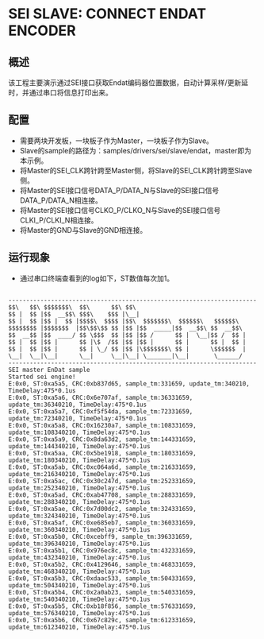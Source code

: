 # SEI SLAVE: CONNECT ENDAT ENCODER

## 概述

该工程主要演示通过SEI接口获取Endat编码器位置数据，自动计算采样/更新延时，并通过串口将信息打印出来。

## 配置

- 需要两块开发板，一块板子作为Master，一块板子作为Slave。
- Slave的sample的路径为：samples/drivers/sei/slave/endat，master即为本示例。
- 将Master的SEI_CLK跨针跨至Master侧，将Slave的SEI_CLK跨针跨至Slave侧。
- 将Master的SEI接口信号DATA_P/DATA_N与Slave的SEI接口信号DATA_P/DATA_N相连接。
- 将Master的SEI接口信号CLKO_P/CLKO_N与Slave的SEI接口信号CLKI_P/CLKI_N相连接。
- 将Master的GND与Slave的GND相连接。

## 运行现象

- 通过串口终端查看到的log如下，ST数值每次加1。

```console

----------------------------------------------------------------------
$$\   $$\ $$$$$$$\  $$\      $$\ $$\
$$ |  $$ |$$  __$$\ $$$\    $$$ |\__|
$$ |  $$ |$$ |  $$ |$$$$\  $$$$ |$$\  $$$$$$$\  $$$$$$\   $$$$$$\
$$$$$$$$ |$$$$$$$  |$$\$$\$$ $$ |$$ |$$  _____|$$  __$$\ $$  __$$\
$$  __$$ |$$  ____/ $$ \$$$  $$ |$$ |$$ /      $$ |  \__|$$ /  $$ |
$$ |  $$ |$$ |      $$ |\$  /$$ |$$ |$$ |      $$ |      $$ |  $$ |
$$ |  $$ |$$ |      $$ | \_/ $$ |$$ |\$$$$$$$\ $$ |      \$$$$$$  |
\__|  \__|\__|      \__|     \__|\__| \_______|\__|       \______/
----------------------------------------------------------------------
SEI master EnDat sample
Started sei engine!
E:0x0, ST:0xa5a5, CRC:0xb837d65, sample_tm:331659, update_tm:340210, TimeDelay:475*0.1us
E:0x0, ST:0xa5a6, CRC:0x6e707af, sample_tm:36331659, update_tm:36340210, TimeDelay:475*0.1us
E:0x0, ST:0xa5a7, CRC:0xf5f54da, sample_tm:72331659, update_tm:72340210, TimeDelay:475*0.1us
E:0x0, ST:0xa5a8, CRC:0x16230a7, sample_tm:108331659, update_tm:108340210, TimeDelay:475*0.1us
E:0x0, ST:0xa5a9, CRC:0x8da63d2, sample_tm:144331659, update_tm:144340210, TimeDelay:475*0.1us
E:0x0, ST:0xa5aa, CRC:0x5be1918, sample_tm:180331659, update_tm:180340210, TimeDelay:475*0.1us
E:0x0, ST:0xa5ab, CRC:0xc064a6d, sample_tm:216331659, update_tm:216340210, TimeDelay:475*0.1us
E:0x0, ST:0xa5ac, CRC:0x30c247d, sample_tm:252331659, update_tm:252340210, TimeDelay:475*0.1us
E:0x0, ST:0xa5ad, CRC:0xab47708, sample_tm:288331659, update_tm:288340210, TimeDelay:475*0.1us
E:0x0, ST:0xa5ae, CRC:0x7d00dc2, sample_tm:324331659, update_tm:324340210, TimeDelay:475*0.1us
E:0x0, ST:0xa5af, CRC:0xe685eb7, sample_tm:360331659, update_tm:360340210, TimeDelay:475*0.1us
E:0x0, ST:0xa5b0, CRC:0xcebff9, sample_tm:396331659, update_tm:396340210, TimeDelay:475*0.1us
E:0x0, ST:0xa5b1, CRC:0x976ec8c, sample_tm:432331659, update_tm:432340210, TimeDelay:475*0.1us
E:0x0, ST:0xa5b2, CRC:0x4129646, sample_tm:468331659, update_tm:468340210, TimeDelay:475*0.1us
E:0x0, ST:0xa5b3, CRC:0xdaac533, sample_tm:504331659, update_tm:504340210, TimeDelay:475*0.1us
E:0x0, ST:0xa5b4, CRC:0x2a0ab23, sample_tm:540331659, update_tm:540340210, TimeDelay:475*0.1us
E:0x0, ST:0xa5b5, CRC:0xb18f856, sample_tm:576331659, update_tm:576340210, TimeDelay:475*0.1us
E:0x0, ST:0xa5b6, CRC:0x67c829c, sample_tm:612331659, update_tm:612340210, TimeDelay:475*0.1us



```
